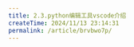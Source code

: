 ```yaml
---
title: 2.3.python编辑工具vscode介绍
createTime: 2024/11/13 23:14:31
permalink: /article/brvbwo7p/
---
```

